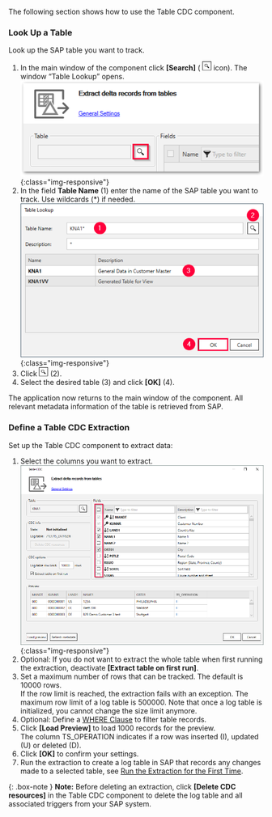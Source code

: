 The following section shows how to use the Table CDC component.

### Look Up a Table

Look up the SAP table you want to track.

1. In the main window of the component click **[Search]** ( ![magnifying-glass](/img/content/icons/magnifying-glass.png) icon). The window “Table Lookup” opens.<br>
![Table-CDC](/img/content/tablecdc/table-cdc.png){:class="img-responsive"}
2. In the field **Table Name** (1) enter the name of the SAP table you want to track. Use wildcards (*) if needed.<br>
![Look-Up-Report](/img/content/table/table_look-up.png){:class="img-responsive"}
3. Click ![magnifying-glass](/img/content/icons/magnifying-glass.png) (2).
4. Select the desired table (3) and click **[OK]** (4).

The application now returns to the main window of the component.
All relevant metadata information of the table is retrieved from SAP.


### Define a Table CDC Extraction

Set up the Table CDC component to extract data:

1. Select the columns you want to extract.<br> 
![Table-CDC-Setup](/img/content/tablecdc/table-cdc-kna1.png){:class="img-responsive"}
2. Optional: If you do not want to extract the whole table when first running the extraction, deactivate **[Extract table on first run]**.
3. Set a maximum number of rows that can be tracked. The default is 10000 rows.<br>
If the row limit is reached, the extraction fails with an exception. The maximum row limit of a log table is 500000.
Note that once a log table is initialized, you cannot change the size limit anymore.
4. Optional: Define a [WHERE Clause](./where-clause) to filter table records.
5. Click **[Load Preview]** to load 1000 records for the preview.<br>
The column TS_OPERATION indicates if a row was inserted (I), updated (U) or deleted (D).
6. Click **[OK]** to confirm your settings.
7. Run the extraction to create a log table in SAP that records any changes made to a selected table, see [Run the Extraction for the First Time](#run-the-extraction-for-the-first-time). <br>

{: .box-note }
**Note:** Before deleting an extraction, click **[Delete CDC resources]** in the Table CDC component to delete the log table and all associated triggers from your SAP system.

<!---

#### Append Data to an Existing File
To append the extracted data to an existing file...
Only destinations with the "Existing File" subsection???

Note that data that was deleted is not removed from the existing table. 

-->

